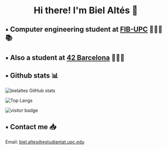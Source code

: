 <h1 align="center"> Hi there! I'm Biel Altés 👋 </h1>

## ▪️ Computer engineering student at [FIB-UPC](https://www.fib.upc.edu/ca) 👨🏻‍💻📚 

## ▪️ Also a student at [42 Barcelona](https://www.42barcelona.com/es/) 👨🏻‍💻 

## ▪️ Github stats 📊

![bielaltes GitHub stats](https://github-readme-stats.vercel.app/api?username=bielaltes&show_icons=true&theme=github_dark)

![Top Langs](https://github-readme-stats.vercel.app/api/top-langs/?username=bielaltes&layout=compact&theme=github_dark)

![visitor badge](https://visitor-badge.glitch.me/badge?page_id=bielaltes.visitor-badge)

## ▪️ Contact me 📥

Email: biel.altes@estudiantat.upc.edu

